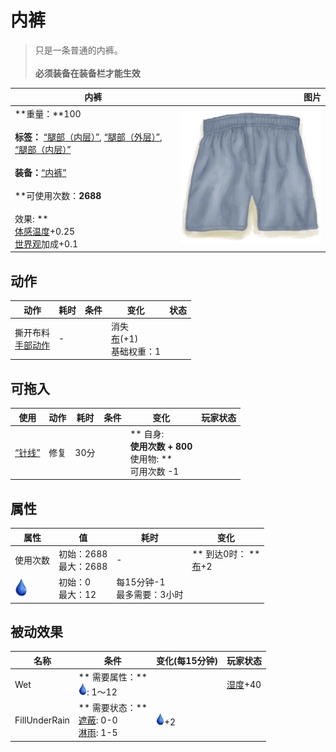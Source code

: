# 内裤  
> 只是一条普通的内裤。<br><br><b>必须装备在装备栏才能生效</b>  
  
  内裤  |   图片   
 ----  |  ----:   
 **重量：**100<br><br>**标签：**	[“腿部（内层）”](tag_InnerLegs.md), [“腿部（外层）”](tag_OuterLegs.md), [“腿部（内层）”](tag_Clothing.md)<br><br>**装备：**[“内裤”](eTag_Underwear.md)<br><br>**可使用次数：**2688<br><br>** 效果: **<br>[体感温度](TemperaturePerceived.md)+0.25<br>[世界观](Structure.md)加成+0.1  |  ![](Sprite/Underwear.png)   
  
## 动作  
动作  |  耗时  |  条件  |  变化  |  状态  
----  |  ----  |  ----  |  ----  |  ----  
撕开布料<br>[手部动作](HandAction.md)  |  -  |    |  消失<br>[布](Cloth.md)(+1)<br>基础权重：1<br>  |    
## 可拖入  
使用  |  动作  |  耗时  |  条件  |  变化  |  玩家状态  
----  |  ----  |  ----  |  ----  |  ----  |  ----  
[“针线”](tag_ThreadedNeedle.md)  |  修复  |  30分  |    |  ** 自身: **<br>使用次数 + 800<br>** 使用物: **<br>可用次数  -1  |    
## 属性   
属性  |  值  |  耗时  |  变化  
----  |  ----  |  ----  |  ----  
使用次数  |  初始：2688<br>最大：2688  |  -  |  ** 到达0时： **<br>[布](Cloth.md)+2   
<img decoding="async" src="Sprite/Thirst.png" href="a.md" style="max-width:30px;max-height:30px;">  |  初始：0<br>最大：12  |  每15分钟-1<br>最多需要：3小时  |    
## 被动效果  
名称  |  条件  |  变化(每15分钟)  |  玩家状态  
----  |  ----  |  ----  |  ----  
Wet  |  ** 需要属性：**<br><img decoding="async" src="Sprite/Thirst.png" href="a.md" style="max-width:20px;max-height:20px;">: 1～12  |    |  [湿度](Wetness.md)+40  
FillUnderRain  |  ** 需要状态：**<br>[遮蔽](Sheltered.md): 0-0<br>[淋雨](RainExposure.md): 1-5  |  <img decoding="async" src="Sprite/Thirst.png" href="a.md" style="max-width:20px;max-height:20px;">+2  |    
